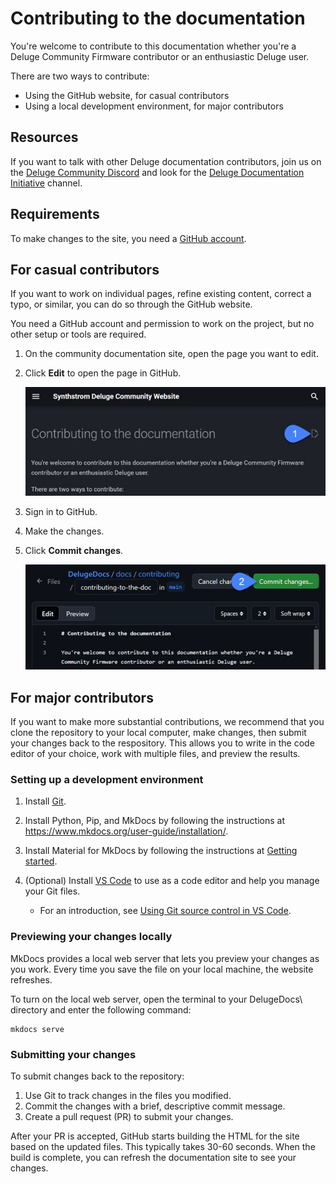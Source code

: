 # Contributing to the documentation

You're welcome to contribute to this documentation whether you're a Deluge Community Firmware contributor or an enthusiastic Deluge user.

There are two ways to contribute:

* Using the GitHub website, for casual contributors
* Using a local development environment, for major contributors

## Resources

If you want to talk with other Deluge documentation contributors, join us on the [Deluge Community Discord](https://discord.gg/SK8efrna) and look for the [Deluge Documentation Initiative](https://discord.com/channels/608916579421257728/1292168517432381480) channel.

## Requirements

To make changes to the site, you need a [GitHub account](https://github.com/signup).

## For casual contributors

If you want to work on individual pages, refine existing content, correct a typo, or similar, you can do so through the GitHub website.

You need a GitHub account and permission to work on the project, but no other setup or tools are required.

1. On the community documentation site, open the page you want to edit.
1. Click **Edit** to open the page in GitHub.

    ![An image of the Edit button at the top of a documentation page](../images/docs-edit-button.jpg "Documentation Edit button")

1. Sign in to GitHub.
1. Make the changes.
1. Click **Commit changes**.

    ![An image of the Edit button at the top of a GitHub page](../images/github-commit-button.jpg "GitHub Commit button")

## For major contributors

If you want to make more substantial contributions, we recommend that you clone the repository to your local computer, make changes, then submit your changes back to the respository. This allows you to write in the code editor of your choice, work with multiple files, and preview the results.

### Setting up a development environment

1. Install [Git](https://git-scm.com/downloads).

1. Install Python, Pip, and MkDocs by following the instructions at https://www.mkdocs.org/user-guide/installation/.

1. Install Material for MkDocs by following the instructions at [Getting started](https://squidfunk.github.io/mkdocs-material/getting-started/).

1. (Optional) Install [VS Code](https://code.visualstudio.com/download) to use as a code editor and help you manage your Git files.

    * For an introduction, see [Using Git source control in VS Code](https://code.visualstudio.com/docs/sourcecontrol/overview).


### Previewing your changes locally

MkDocs provides a local web server that lets you preview your changes as you work. Every time you save the file on your local machine, the website refreshes.

To turn on the local web server, open the terminal to your DelugeDocs\ directory and enter the following command:
```
mkdocs serve
```

### Submitting your changes

To submit changes back to the repository:

1. Use Git to track changes in the files you modified.
1. Commit the changes with a brief, descriptive commit message.
1. Create a pull request (PR) to submit your changes.

After your PR is accepted, GitHub starts building the HTML for the site based on the updated files. This typically takes 30-60 seconds. When the build is complete, you can refresh the documentation site to see your changes.